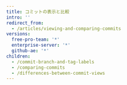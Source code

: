 ```yaml
---
title: コミットの表示と比較
intro: ''
redirect_from:
  - /articles/viewing-and-comparing-commits
versions:
  free-pro-team: '*'
  enterprise-server: '*'
  github-ae: '*'
children:
  - /commit-branch-and-tag-labels
  - /comparing-commits
  - /differences-between-commit-views
---
```


